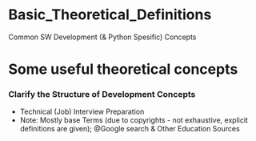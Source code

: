 # Basic_Theoretical_Definitions
Common SW Development (&amp; Python Spesific) Concepts

# Some useful theoretical concepts
### Clarify the Structure of Development Concepts
- Technical (Job) Interview Preparation
- Note: Mostly base Terms (due to copyrights - not exhaustive, explicit definitions are given); @Google search & Other Education Sources
